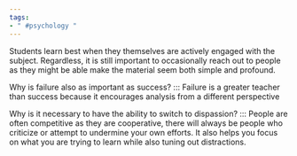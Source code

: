 ```yaml
---
tags:
- " #psychology "
---
```


Students learn best when they themselves are actively engaged with the subject. Regardless, it is still important to occasionally reach out to people as they might be able make the material seem both simple and profound.

Why is failure also as important as success? ::: Failure is a greater teacher than success because it encourages analysis from a different perspective <!--SR:!2025-08-30,828,330-->

Why is it necessary to have the ability to switch to dispassion? ::: People are often competitive as they are cooperative, there will always be people who criticize or attempt to undermine your own efforts. It also helps you focus on what you are trying to learn while also tuning out distractions. <!--SR:!2025-04-07,789,337-->